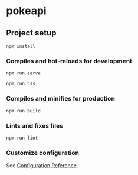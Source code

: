# pokeapi

## Project setup
```
npm install
```

### Compiles and hot-reloads for development
```
npm run serve
```
```
npm run css
```

### Compiles and minifies for production
```
npm run build
```

### Lints and fixes files
```
npm run lint
```

### Customize configuration
See [Configuration Reference](https://cli.vuejs.org/config/).
